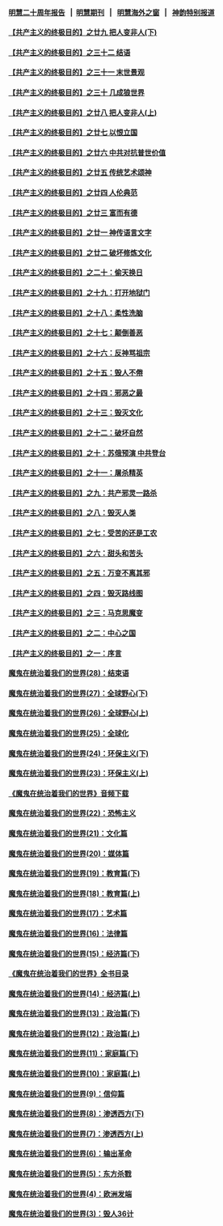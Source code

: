 #### [明慧二十周年报告](https://github.com/gfw-breaker/mh-reports/blob/master/README.md?t=07230100) &nbsp;&nbsp;|&nbsp;&nbsp;[明慧期刊](https://github.com/gfw-breaker/mh-qikan) &nbsp;&nbsp;|&nbsp;&nbsp; [明慧海外之窗](https://github.com/gfw-breaker/mh-news/blob/master/README.md?t=07230100) &nbsp;&nbsp;|&nbsp;&nbsp; [神韵特别报道](https://github.com/gfw-breaker/mh-news/blob/master/shenyun.md?t=07230100) 

#### [【共产主义的终极目的】之廿九 把人变非人(下)](../pages/nsc422/n11344140.md?t=07230100) 

#### [【共产主义的终极目的】之三十二 结语](../pages/nsc422/n11360535.md?t=07230100) 

#### [【共产主义的终极目的】之三十一 末世景观](../pages/nsc422/n11351129.md?t=07230100) 

#### [【共产主义的终极目的】之三十 几成狼世界](../pages/nsc422/n11348280.md?t=07230100) 

#### [【共产主义的终极目的】之廿八 把人变非人(上)](../pages/nsc422/n11340492.md?t=07230100) 

#### [【共产主义的终极目的】之廿七 以恨立国](../pages/nsc422/n11336944.md?t=07230100) 

#### [【共产主义的终极目的】之廿六 中共对抗普世价值](../pages/nsc422/n11324785.md?t=07230100) 

#### [【共产主义的终极目的】之廿五 传统艺术颂神](../pages/nsc422/n11296396.md?t=07230100) 

#### [【共产主义的终极目的】之廿四 人伦典范](../pages/nsc422/n11296397.md?t=07230100) 

#### [【共产主义的终极目的】之廿三 富而有德](../pages/nsc422/n11283598.md?t=07230100) 

#### [【共产主义的终极目的】之廿一 神传语言文字](../pages/nsc422/n11263265.md?t=07230100) 

#### [【共产主义的终极目的】之廿二 破坏修炼文化](../pages/nsc422/n11245728.md?t=07230100) 

#### [【共产主义的终极目的】之二十：偷天换日](../pages/nsc422/n11238846.md?t=07230100) 

#### [【共产主义的终极目的】之十九：打开地狱门](../pages/nsc422/n11206376.md?t=07230100) 

#### [【共产主义的终极目的】之十八：柔性洗脑](../pages/nsc422/n11199994.md?t=07230100) 

#### [【共产主义的终极目的】之十七：颠倒善恶](../pages/nsc422/n11179782.md?t=07230100) 

#### [【共产主义的终极目的】之十六：反神骂祖宗](../pages/nsc422/n11166798.md?t=07230100) 

#### [【共产主义的终极目的】之十五：毁人不倦](../pages/nsc422/n11166792.md?t=07230100) 

#### [【共产主义的终极目的】之十四：邪恶之最](../pages/nsc422/n11150249.md?t=07230100) 

#### [【共产主义的终极目的】之十三：毁灭文化](../pages/nsc422/n11135227.md?t=07230100) 

#### [【共产主义的终极目的】之十二：破坏自然](../pages/nsc422/n11135214.md?t=07230100) 

#### [【共产主义的终极目的】之十：苏俄预演 中共登台](../pages/nsc422/n11118424.md?t=07230100) 

#### [【共产主义的终极目的】之十一：屠杀精英](../pages/nsc422/n11118442.md?t=07230100) 

#### [【共产主义的终极目的】之九：共产邪灵一路杀](../pages/nsc422/n11114139.md?t=07230100) 

#### [【共产主义的终极目的】之八：毁灭人类](../pages/nsc422/n11108503.md?t=07230100) 

#### [【共产主义的终极目的】之七：受苦的还是工农](../pages/nsc422/n11101809.md?t=07230100) 

#### [【共产主义的终极目的】之六：甜头和苦头](../pages/nsc422/n11096971.md?t=07230100) 

#### [【共产主义的终极目的】之五：万变不离其邪](../pages/nsc422/n11091285.md?t=07230100) 

#### [【共产主义的终极目的】之四：毁灭路线图](../pages/nsc422/n11086284.md?t=07230100) 

#### [【共产主义的终极目的】之三：马克思魔变](../pages/nsc422/n11061941.md?t=07230100) 

#### [【共产主义的终极目的】之二：中心之国](../pages/nsc422/n11047728.md?t=07230100) 

#### [【共产主义的终极目的】之一：序言](../pages/nsc422/n11086077.md?t=07230100) 

#### [魔鬼在统治着我们的世界(28)：结束语](../pages/nsc422/n10936246.md?t=07230100) 

#### [魔鬼在统治着我们的世界(27)：全球野心(下)](../pages/nsc422/n10928319.md?t=07230100) 

#### [魔鬼在统治着我们的世界(26)：全球野心(上)](../pages/nsc422/n10900318.md?t=07230100) 

#### [魔鬼在统治着我们的世界(25)：全球化](../pages/nsc422/n10788205.md?t=07230100) 

#### [魔鬼在统治着我们的世界(24)：环保主义(下)](../pages/nsc422/n10695307.md?t=07230100) 

#### [魔鬼在统治着我们的世界(23)：环保主义(上)](../pages/nsc422/n10688613.md?t=07230100) 

#### [《魔鬼在统治着我们的世界》音频下载](../pages/nsc422/n10635553.md?t=07230100) 

#### [魔鬼在统治着我们的世界(22)：恐怖主义](../pages/nsc422/n10614727.md?t=07230100) 

#### [魔鬼在统治着我们的世界(21)：文化篇](../pages/nsc422/n10597706.md?t=07230100) 

#### [魔鬼在统治着我们的世界(20)：媒体篇](../pages/nsc422/n10586579.md?t=07230100) 

#### [魔鬼在统治着我们的世界(19)：教育篇(下)](../pages/nsc422/n10564808.md?t=07230100) 

#### [魔鬼在统治着我们的世界(18)：教育篇(上)](../pages/nsc422/n10526970.md?t=07230100) 

#### [魔鬼在统治着我们的世界(17)：艺术篇](../pages/nsc422/n10499093.md?t=07230100) 

#### [魔鬼在统治着我们的世界(16)：法律篇](../pages/nsc422/n10485969.md?t=07230100) 

#### [魔鬼在统治着我们的世界(15)：经济篇(下)](../pages/nsc422/n10469975.md?t=07230100) 

#### [《魔鬼在统治着我们的世界》全书目录](../pages/nsc422/n10464261.md?t=07230100) 

#### [魔鬼在统治着我们的世界(14)：经济篇(上)](../pages/nsc422/n10457370.md?t=07230100) 

#### [魔鬼在统治着我们的世界(13)：政治篇(下)](../pages/nsc422/n10448270.md?t=07230100) 

#### [魔鬼在统治着我们的世界(12)：政治篇(上)](../pages/nsc422/n10444576.md?t=07230100) 

#### [魔鬼在统治着我们的世界(11)：家庭篇(下)](../pages/nsc422/n10440961.md?t=07230100) 

#### [魔鬼在统治着我们的世界(10)：家庭篇(上)](../pages/nsc422/n10435448.md?t=07230100) 

#### [魔鬼在统治着我们的世界(9)：信仰篇](../pages/nsc422/n10432159.md?t=07230100) 

#### [魔鬼在统治着我们的世界(8)：渗透西方(下)](../pages/nsc422/n10429603.md?t=07230100) 

#### [魔鬼在统治着我们的世界(7)：渗透西方(上)](../pages/nsc422/n10426013.md?t=07230100) 

#### [魔鬼在统治着我们的世界(6)：输出革命](../pages/nsc422/n10421536.md?t=07230100) 

#### [魔鬼在统治着我们的世界(5)：东方杀戮](../pages/nsc422/n10417707.md?t=07230100) 

#### [魔鬼在统治着我们的世界(4)：欧洲发端](../pages/nsc422/n10414890.md?t=07230100) 

#### [魔鬼在统治着我们的世界(3)：毁人36计](../pages/nsc422/n10411583.md?t=07230100) 

